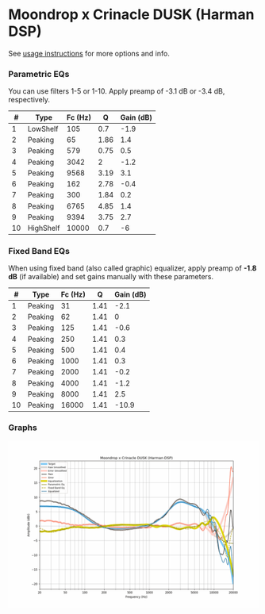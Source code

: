 # Moondrop x Crinacle DUSK (Harman DSP)
See [usage instructions](https://github.com/jaakkopasanen/AutoEq#usage) for more options and info.

### Parametric EQs
You can use filters 1-5 or 1-10. Apply preamp of -3.1 dB or -3.4 dB, respectively.

|   # | Type      |   Fc (Hz) |    Q |   Gain (dB) |
|-----|-----------|-----------|------|-------------|
|   1 | LowShelf  |       105 | 0.7  |        -1.9 |
|   2 | Peaking   |        65 | 1.86 |         1.4 |
|   3 | Peaking   |       579 | 0.75 |         0.5 |
|   4 | Peaking   |      3042 | 2    |        -1.2 |
|   5 | Peaking   |      9568 | 3.19 |         3.1 |
|   6 | Peaking   |       162 | 2.78 |        -0.4 |
|   7 | Peaking   |       300 | 1.84 |         0.2 |
|   8 | Peaking   |      6765 | 4.85 |         1.4 |
|   9 | Peaking   |      9394 | 3.75 |         2.7 |
|  10 | HighShelf |     10000 | 0.7  |        -6   |

### Fixed Band EQs
When using fixed band (also called graphic) equalizer, apply preamp of **-1.8 dB** (if available) and set gains manually with these parameters.

|   # | Type    |   Fc (Hz) |    Q |   Gain (dB) |
|-----|---------|-----------|------|-------------|
|   1 | Peaking |        31 | 1.41 |        -2.1 |
|   2 | Peaking |        62 | 1.41 |         0   |
|   3 | Peaking |       125 | 1.41 |        -0.6 |
|   4 | Peaking |       250 | 1.41 |         0.3 |
|   5 | Peaking |       500 | 1.41 |         0.4 |
|   6 | Peaking |      1000 | 1.41 |         0.3 |
|   7 | Peaking |      2000 | 1.41 |        -0.2 |
|   8 | Peaking |      4000 | 1.41 |        -1.2 |
|   9 | Peaking |      8000 | 1.41 |         2.5 |
|  10 | Peaking |     16000 | 1.41 |       -10.9 |

### Graphs
![](./Moondrop%20x%20Crinacle%20DUSK%20(Harman%20DSP).png)
